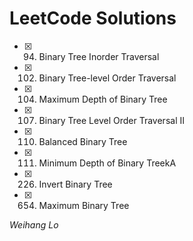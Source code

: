 # LeetCode Solutions

- [x] 094. Binary Tree Inorder Traversal
- [x] 102. Binary Tree-level Order Traversal
- [x] 104. Maximum Depth of Binary Tree
- [x] 107. Binary Tree Level Order Traversal II 
- [x] 110. Balanced Binary Tree
- [x] 111. Minimum Depth of Binary TreekA
- [x] 226. Invert Binary Tree
- [x] 654. Maximum Binary Tree 

_Weihang Lo_

